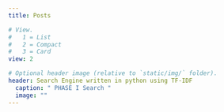```yaml
---
title: Posts

# View.
#   1 = List
#   2 = Compact
#   3 = Card
view: 2

# Optional header image (relative to `static/img/` folder).
header: Search Engine written in python using TF-IDF
  caption: " PHASE I Search "
  image: ""
---
```


